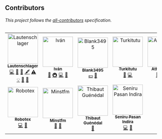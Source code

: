 

## Contributors

###### This project follows the [all-contributors](https://allcontributors.org/docs/en/emoji-key) specification.

<!-- ALL-CONTRIBUTORS-LIST:START -->
<table>
  <tr>
    <td align="center"><a href="http://bit.ly/laut-id"><img src="https://avatars2.githubusercontent.com/u/26045253?v=4" width="100px;" alt="Lautenschlager"/><br /><sub><b>Lautenschlager</b></sub></a><br /><a href="https://github.com/Lautenschlager-id/Transfromage/commits?author=Lautenschlager-id" title="Code">💻</a> <a href="https://github.com/Lautenschlager-id/Transfromage/commits?author=Lautenschlager-id" title="Documentation">📖</a> <a href="https://github.com/Lautenschlager-id/Transfromage/issues?q=author%3ALautenschlager-id" title="Bug reports">🐛</a> <a href="#content-Lautenschlager-id" title="Content">🖋</a> <a href="https://github.com/Lautenschlager-id/Transfromage/commits?author=Lautenschlager-id" title="Tests">⚠️</a> <a href="#example-Lautenschlager-id" title="Examples">💡</a> <a href="#review-Lautenschlager-id" title="Reviewed Pull Requests">👀</a> <a href="#design-Lautenschlager-id" title="Design">🎨</a></td>
    <td align="center"><a href="https://github.com/Tocutoeltuco"><img src="https://avatars2.githubusercontent.com/u/24902450?v=4" width="100px;" alt="Iván"/><br /><sub><b>Iván</b></sub></a><br /><a href="#projectManagement-Tocutoeltuco" title="Project Management">📆</a> <a href="#infra-Tocutoeltuco" title="Infrastructure (Hosting, Build-Tools, etc)">🚇</a> <a href="https://github.com/Lautenschlager-id/Transfromage/commits?author=Tocutoeltuco" title="Code">💻</a> <a href="#ideas-Tocutoeltuco" title="Ideas, Planning, & Feedback">🤔</a></td>
    <td align="center"><a href="https://github.com/Blank3495"><img src="https://avatars1.githubusercontent.com/u/49693827?v=4" width="100px;" alt="Blank3495"/><br /><sub><b>Blank3495</b></sub></a><br /><a href="#financial-Blank3495" title="Financial">💵</a> <a href="https://github.com/Lautenschlager-id/Transfromage/commits?author=Blank3495" title="Documentation">📖</a></td>
    <td align="center"><a href="http://yatsuki.cf"><img src="https://avatars1.githubusercontent.com/u/26797321?v=4" width="100px;" alt="Turkitutu"/><br /><sub><b>Turkitutu</b></sub></a><br /><a href="#ideas-Turkitutu" title="Ideas, Planning, & Feedback">🤔</a> <a href="https://github.com/Lautenschlager-id/Transfromage/commits?author=Turkitutu" title="Code">💻</a></td>
    <td align="center"><a href="https://github.com/Athesdrake"><img src="https://avatars0.githubusercontent.com/u/22529611?v=4" width="100px;" alt="Athesdrake"/><br /><sub><b>Athesdrake</b></sub></a><br /><a href="#ideas-Athesdrake" title="Ideas, Planning, & Feedback">🤔</a> <a href="https://github.com/Lautenschlager-id/Transfromage/commits?author=Athesdrake" title="Code">💻</a> <a href="https://github.com/Lautenschlager-id/Transfromage/issues?q=author%3AAthesdrake" title="Bug reports">🐛</a></td>
  </tr>
  <tr>
    <td align="center"><a href="http://projectsperanza.com"><img src="https://avatars3.githubusercontent.com/u/74515?v=4" width="100px;" alt="Robotex"/><br /><sub><b>Robotex</b></sub></a><br /><a href="https://github.com/Lautenschlager-id/Transfromage/commits?author=Robotex" title="Code">💻</a> <a href="https://github.com/Lautenschlager-id/Transfromage/commits?author=Robotex" title="Documentation">📖</a></td>
    <td align="center"><a href="https://github.com/Minstfm"><img src="https://avatars3.githubusercontent.com/u/22301175?v=4" width="100px;" alt="Minstfm"/><br /><sub><b>Minstfm</b></sub></a><br /><a href="https://github.com/Lautenschlager-id/Transfromage/issues?q=author%3AMinstfm" title="Bug reports">🐛</a> <a href="#maintenance-Minstfm" title="Maintenance">🚧</a></td>
    <td align="center"><a href="https://github.com/entibo"><img src="https://avatars0.githubusercontent.com/u/7407235?v=4" width="100px;" alt="Thibaut Guénédal"/><br /><sub><b>Thibaut Guénédal</b></sub></a><br /><a href="https://github.com/Lautenschlager-id/Transfromage/issues?q=author%3Aentibo" title="Bug reports">🐛</a></td>
    <td align="center"><a href="https://github.com/Seniru"><img src="https://avatars2.githubusercontent.com/u/34127015?v=4" width="100px;" alt="Seniru Pasan Indira"/><br /><sub><b>Seniru Pasan Indira</b></sub></a><br /><a href="https://github.com/Lautenschlager-id/Transfromage/commits?author=Seniru" title="Code">💻</a> <a href="https://github.com/Lautenschlager-id/Transfromage/commits?author=Seniru" title="Documentation">📖</a></td>
  </tr>
</table>
<!-- ALL-CONTRIBUTORS-LIST:END -->

